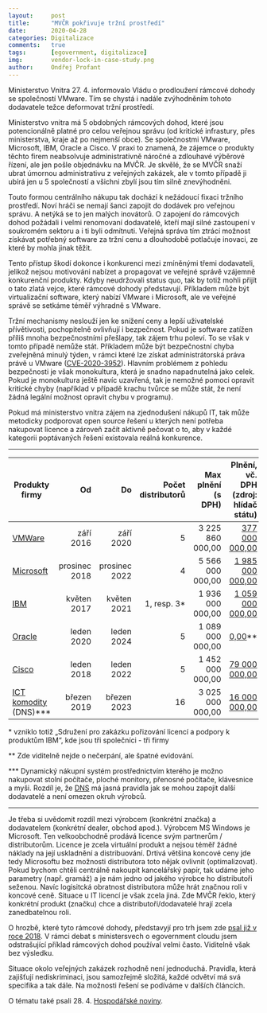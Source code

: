 ```yaml
---
layout:     post
title:      "MVČR pokřivuje tržní prostředí"
date:       2020-04-28
categories: Digitalizace
comments:   true
tags:       [egovernment, digitalizace]
img:        vendor-lock-in-case-study.png
author:     Ondřej Profant
---
```


Ministerstvo Vnitra 27. 4. informovalo Vládu o prodloužení rámcové dohody se společností VMware. Tím se chystá i nadále zvýhodněním tohoto dodavatele težce deformovat tržní prostředí. 

<!--more-->

Ministerstvo vnitra má 5 obdobných rámcových dohod, které jsou potencionálně platné pro celou veřejnou správu (od kritické infrastury, přes ministerstva, kraje až po nejmenší obce). Se společnostmi VMware, Microsoft, IBM, Oracle a Cisco. V praxi to znamená, že zájemce o produkty těchto firem neabsolvuje administrativně náročné a zdlouhavé výběrové řízení, ale jen pošle objednávku na MVČR. Je skvělé, že se MVČR snaží ubrat úmornou administrativu z veřejných zakázek, ale v tomto případě ji ubírá jen u 5 společností a všichni zbylí jsou tím silně znevýhodněni. 

Touto formou centrálního nákupu tak dochází k nežádoucí fixaci tržního prostředí. Noví hráči se nemají šanci zapojit do dodávek pro veřejnou správu. A netýká se to jen malých inovátorů. O zapojení do rámcových dohod požádali i velmi renomovaní dodavatelé, kteří mají silné zastoupení v soukromém sektoru a i ti byli odmítnuti. Veřejná správa tím ztrácí možnost získávat potřebný software za tržní cenu a dlouhodobě potlačuje inovaci, ze které by mohla jinak těžit.

Tento přístup škodí dokonce i konkurenci mezi zmíněnými třemi dodavateli, jelikož nejsou motivováni nabízet a propagovat ve veřejné správě vzájemně konkurenční produkty. Kdyby neudržovali status quo, tak by totiž mohli přijít o tato zlatá vejce, které rámcové dohody představují. Příkladem může být virtualizační software, který nabízí VMware i Microsoft, ale ve veřejné správě se setkáme téměř výhradně s VMware.

Tržní mechanismy neslouží jen ke snížení ceny a lepší uživatelské přívětivosti, pochopitelně ovlivňují i bezpečnost. Pokud je software zatížen příliš mnoha bezpečnostními přešlapy, tak zájem trhu poleví. To se však v tomto případě nemůže stát. Příkladem může být bezpečnostní chyba zveřejněná minulý týden, v rámci které lze získat administrátorská práva právě u VMware ([CVE-2020-3952](https://cve.mitre.org/cgi-bin/cvename.cgi?name=CVE-2020-3952)). Hlavním problémem z pohledu bezpečnosti je však monokultura, která je snadno napadnutelná jako celek. Pokud je monokultura ještě navíc uzavřená, tak je nemožné pomoci opravit kritické chyby (například v případě krachu tvůrce se může stát, že není žádná legální možnost opravit chybu v programu).

Pokud má ministerstvo vnitra zájem na zjednodušení nákupů IT, tak může metodicky podporovat open source řešení u kterých není potřeba nakupovat licence a zároveň začít aktivně pečovat o to, aby v každé kategorii poptávaných řešení existovala reálná konkurence.

---

| Produkty firmy | Od  | Do  | Počet distributorů | Max plnění (s DPH) | Plnění, vč. DPH (zdroj: hlídač státu) |     |
| ------- | --: | --: | ---------------: | ----------------------------: | ----------------------------------------: |-|
| [VMWare](https://www.mvcr.cz/clanek/centralni-nakup-produktu-vmware.aspx) | září 2016 |září 2020	|5|	3 225 860 000,00|	[377 000 000,00](https://www.hlidacstatu.cz/Hledat?q=%22k+R%C3%A1mcov%C3%A9+smlouv%C4%9B+na+po%C5%99izov%C3%A1n%C3%AD+licenc%C3%AD+k+produkt%C5%AFm+VMware%22) |
[Microsoft](https://www.mvcr.cz/clanek/centralni-nakup-produktu-microsoft.aspx) |	prosinec 2018	|prosinec 2022|	4|	5 566 000 000,00	| [1 985 000 000,00](https://www.hlidacstatu.cz/Hledat?q=7.+12.+2018+%22k+R%C3%A1mcov%C3%A9+dohod%C4%9B+na+po%C5%99izov%C3%A1ni+produkt%C5%AF+Microsoft+%22+zverejneno%3A%5B2018-12-12+TO+*%5D) |
| [IBM](https://www.mvcr.cz/clanek/centralni-nakup-produktu-ibm.aspx)	| květen 2017|	květen 2021	|1, resp. 3*|	1 936 000 000,00|	[1 059 000 000,00](https://www.hlidacstatu.cz/Hledat?Q=%22k%20R%C3%A1mcov%C3%A9%20dohod%C4%9B%20na%20poskytnut%C3%AD%20licenc%C3%AD%20a%20podpory%20k%20produkt%C5%AFm%20IBM%22%20zverejneno%3A%5B2017-06-09%20TO%20%2A%5D&order=4) |
|[Oracle](https://www.mvcr.cz/clanek/ramcova-dohoda-oracle.aspx)	|leden 2020	|leden 2024|	5|	1 089 000 000,00	| [0,00](https://www.hlidacstatu.cz/Hledat?q=%22k+R%C3%A1mcov%C3%A9+dohod%C4%9B+na+po%C5%99izov%C3%A1n%C3%AD+produkt%C5%AF+Oracle%22+podepsano%3A%5B2020-01-01+TO+*%5D)** |
|[Cisco](https://www.mvcr.cz/clanek/centralni-nakup-produktu-cisco-systems.aspx)	|leden 2018	|leden 2022|	5|	1 452 000 000,00	| [79 000 000,00](https://www.hlidacstatu.cz/Hledat?q=%22k+R%C3%A1mcov%C3%A9+dohod%C4%9B+na+po%C5%99izov%C3%A1n%C3%AD+produkt%C5%AF+Oracle%22+podepsano%3A%5B2020-01-01+TO+*%5D) |
|[ICT komodity](https://www.mvcr.cz/clanek/centralni-nakup-ict-komodit.aspx) (DNS)*** |	březen 2019|	březen 2023|	16|	3 025 000 000,00|	[16 000 000,00](https://www.hlidacstatu.cz/Hledat?q=%22k+R%C3%A1mcov%C3%A9+dohod%C4%9B+na+po%C5%99izov%C3%A1n%C3%AD+produkt%C5%AF+Oracle%22+podepsano%3A%5B2020-01-01+TO+*%5D) |

\* vzniklo totiž „Sdružení pro zakázku pořizování licencí a podpory k produktům IBM“, kde jsou tři společníci - tři firmy

\** Zde viditelně nejde o nečerpání, ale špatné evidování.

\*** Dynamický nákupní systém prostřednictvím kterého je možno nakupovat stolní počítače, ploché monitory, přenosné počítače, klávesnice a myši. Rozdíl je, že [DNS](https://www.epravo.cz/top/clanky/dynamicky-nakupni-system-dle-nove-pravni-upravy-nejasnosti-a-rizika-dil-prvni-109566.html) má jasná pravidla jak se mohou zapojit další dodavatelé a není omezen okruh výrobců.

---

Je třeba si uvědomit rozdíl mezi výrobcem (konkrétní značka) a dodavatelem (konkrétní dealer, obchod apod.). Výrobcem MS Windows je Microsoft. Ten velkoobchodně prodává licence svým partnerům / distributorům. Licence je zcela virtuální produkt a nejsou téměř žádné náklady na její uskladnění a distribuování. Drtivá většina koncové ceny jde tedy Microsoftu bez možnosti distributora toto nějak ovlivnit (optimalizovat). Pokud bychom chtěli centrálně nakoupit kancelářský papír, tak udáme jeho parametry (např. gramáž) a je nám jedno od jakého výrobce ho distributoři seženou. Navíc logisitcká obratnost distributora může hrát značnou roli v koncové ceně. Situace u IT licencí je však zcela jiná. Zde MVČR řeklo, který konkrétní produkt (značku) chce a distributoři/dodavatelé hrají zcela zanedbatelnou roli.

O hrozbě, které tyto rámcové dohody, představyjí pro trh jsem zde [psal již v roce 2018](https://www.profant.eu/2018/egov-cloud.html#jak%C3%A1-jsou-rizika). V rámci debat s ministersvech o egovernment cloudu jsem odstrašující příklad rámcových dohod používal velmi často. Viditelně však bez výsledku.

Situace okolo veřejných zakázek rozhodně není jednoduchá. Pravidla, která zajišťují nediskriminaci, jsou samozřejmě složitá, každé odvětví má svá specifika a tak dále. Na možnosti řešení se podíváme v dalších článcích.

O tématu také psali 28. 4. [Hospodářské noviny](https://archiv.ihned.cz/c1-66756280-urady-maji-kvuli-vnitru-omezeny-pristup-k-it-sluzbam).